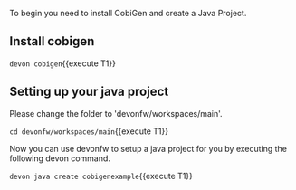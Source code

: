 To begin you need to install CobiGen and create a Java Project.


## Install cobigen

`devon cobigen`{{execute T1}}



## Setting up your java project

Please change the folder to &#39;devonfw/workspaces/main&#39;.

`cd devonfw/workspaces/main`{{execute T1}}

Now you can use devonfw to setup a java project for you by executing the following devon command.

`devon java create cobigenexample`{{execute T1}}

